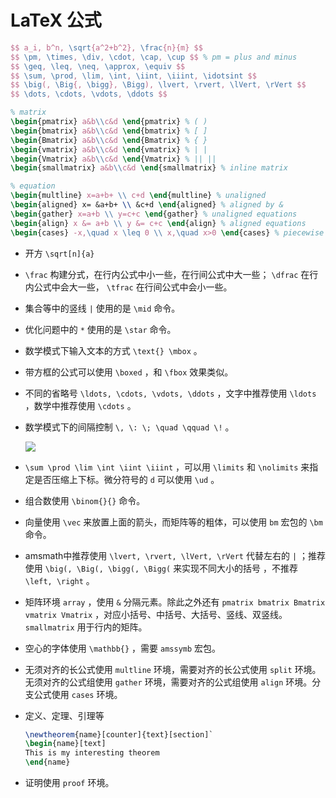 # LaTeX 公式

```tex
$$ a_i, b^n, \sqrt{a^2+b^2}, \frac{n}{m} $$
$$ \pm, \times, \div, \cdot, \cap, \cup $$ % pm = plus and minus
$$ \geq, \leq, \neq, \approx, \equiv $$
$$ \sum, \prod, \lim, \int, \iint, \iiint, \idotsint $$
$$ \big(, \Big{, \bigg}, \Bigg), \lvert, \rvert, \lVert, \rVert $$
$$ \dots, \cdots, \vdots, \ddots $$

% matrix
\begin{pmatrix} a&b\\c&d \end{pmatrix} % ( )
\begin{bmatrix} a&b\\c&d \end{bmatrix} % [ ]
\begin{Bmatrix} a&b\\c&d \end{Bmatrix} % { }
\begin{vmatrix} a&b\\c&d \end{vmatrix} % | |
\begin{Vmatrix} a&b\\c&d \end{Vmatrix} % || ||
\begin{smallmatrix} a&b\\c&d \end{smallmatrix} % inline matrix

% equation
\begin{multline} x=a+b+ \\ c+d \end{multline} % unaligned
\begin{aligned} x= &a+b+ \\ &c+d \end{aligned} % aligned by &
\begin{gather} x=a+b \\ y=c+c \end{gather} % unaligned equations
\begin{align} x &= a+b \\ y &= c+c \end{align} % aligned equations
\begin{cases} -x,\quad x \leq 0 \\ x,\quad x>0 \end{cases} % piecewise function
```

- 开方 `\sqrt[n]{a}`
- `\frac` 构建分式，在行内公式中小一些，在行间公式中大一些；
`\dfrac` 在行内公式中会大一些， `\tfrac` 在行间公式中会小一些。
- 集合等中的竖线 `|` 使用的是 `\mid` 命令。
- 优化问题中的 `*` 使用的是 `\star` 命令。
- 数学模式下输入文本的方式 `\text{} \mbox` 。
- 带方框的公式可以使用 `\boxed` ，和 `\fbox` 效果类似。
- 不同的省略号 `\ldots, \cdots, \vdots, \ddots` ，文字中推荐使用 `\ldots` ，数学中推荐使用 `\cdots` 。
- 数学模式下的间隔控制 `\, \: \; \quad \qquad \!` 。

  ![](https://static.notion-static.com/0a0055f0-cf48-4e9d-9f83-9dd47b2f54d8/2018-02-16_203042.jpg)

- `\sum \prod \lim \int \iint \iiint` ，可以用 `\limits` 和 `\nolimits` 来指定是否压缩上下标。微分符号的 `d` 可以使用 `\ud` 。
- 组合数使用 `\binom{}{}` 命令。
- 向量使用 `\vec` 来放置上面的箭头，而矩阵等的粗体，可以使用 `bm` 宏包的 `\bm` 命令。
- amsmath中推荐使用 `\lvert, \rvert, \lVert, \rVert` 代替左右的 `|` ；推荐使用 `\big(, \Big(, \bigg(, \Bigg(` 来实现不同大小的括号 ，不推荐 `\left, \right` 。
- 矩阵环境 `array` ，使用 `&` 分隔元素。除此之外还有 `pmatrix bmatrix Bmatrix vmatrix Vmatrix` ，对应小括号、中括号、大括号、竖线、双竖线。 `smallmatrix` 用于行内的矩阵。
- 空心的字体使用 `\mathbb{}` ，需要 `amssymb` 宏包。
- 无须对齐的长公式使用 `multline` 环境，需要对齐的长公式使用 `split` 环境。无须对齐的公式组使用 `gather`  环境，需要对齐的公式组使用 `align`  环境。分支公式使用 `cases` 环境。
- 定义、定理、引理等

  ```latex
  \newtheorem{name}[counter]{text}[section]`
  \begin{name}[text]
  This is my interesting theorem
  \end{name}
  ```

- 证明使用 `proof` 环境。

